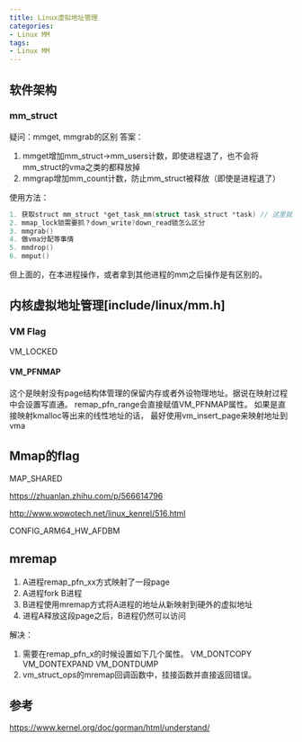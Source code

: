 ```yaml
---
title: Linux虚拟地址管理
categories: 
- Linux MM
tags:
- Linux MM
---
```


## 软件架构
### mm_struct
疑问：mmget, mmgrab的区别
答案：
1. mmget增加mm_struct->mm_users计数，即使进程退了，也不会将mm_struct的vma之类的都释放掉
2. mmgrap增加mm_count计数，防止mm_struct被释放（即使是进程退了）

使用方法：

```c
1. 获取struct mm_struct *get_task_mm(struct task_struct *task) // 这里就是调用mmget，但里边用了task_lock锁
2. mmap_lock锁需要抓？down_write?down_read锁怎么区分  
3. mmgrab()
4. 做vma分配等事情
5. mmdrop()
6. mmput()
```
但上面的，在本进程操作，或者拿到其他进程的mm之后操作是有区别的。


## 内核虚拟地址管理[include/linux/mm.h]

### VM Flag
VM_LOCKED

#### VM_PFNMAP
这个是映射没有page结构体管理的保留内存或者外设物理地址。据说在映射过程中会设置写直通。
remap_pfn_range会直接赋值VM_PFNMAP属性。
如果是直接映射kmalloc等出来的线性地址的话，
最好使用vm_insert_page来映射地址到vma

## Mmap的flag

MAP_SHARED

https://zhuanlan.zhihu.com/p/566614796

http://www.wowotech.net/linux_kenrel/516.html

CONFIG_ARM64_HW_AFDBM

## mremap
1. A进程remap_pfn_xx方式映射了一段page
2. A进程fork B进程
3. B进程使用mremap方式将A进程的地址从新映射到硬外的虚拟地址
4. 进程A释放这段page之后，B进程仍然可以访问

解决：
1. 需要在remap_pfn_x的时候设置如下几个属性。
VM_DONTCOPY
VM_DONTEXPAND
VM_DONTDUMP
2. vm_struct_ops的mremap回调函数中，挂接函数并直接返回错误。


## 参考
https://www.kernel.org/doc/gorman/html/understand/
